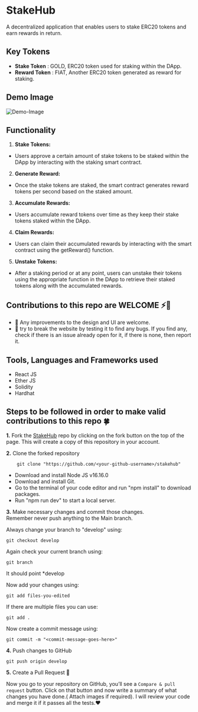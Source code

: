 # StakeHub

A decentralized application that enables users to stake ERC20 tokens and earn rewards in return.

## Key Tokens

- **Stake Token** : GOLD, ERC20 token used for staking within the DApp.
- **Reward Token** : FIAT, Another ERC20 token generated as reward for staking.

## Demo Image

![Demo-Image](./demo-img.png)

## Functionality

1. **Stake Tokens:**
* Users approve a certain amount of stake tokens to be staked within the DApp by interacting with the staking smart contract.

2. **Generate Reward:**
* Once the stake tokens are staked, the smart contract generates reward tokens per second based on the staked amount.

3. **Accumulate Rewards:**
* Users accumulate reward tokens over time as they keep their stake tokens staked within the DApp.

4. **Claim Rewards:**
* Users can claim their accumulated rewards by interacting with the smart contract using the getReward() function.

5. **Unstake Tokens:**
* After a staking period or at any point, users can unstake their tokens using the appropriate function in the DApp to retrieve their staked tokens along with the accumulated rewards.

## Contributions to this repo are WELCOME ⚡👋

* :art: Any improvements to the design and UI are welcome.
* :hammer: try to break the website by testing it to find any bugs. If you find any, check if there is an issue already open for it, if there is none, then report it.

## Tools, Languages and Frameworks used

* React JS
* Ether JS
* Solidity
* Hardhat

## Steps to be followed in order to make valid contributions to this repo 🍀

**1.** Fork the [StakeHub](https://github.com/mrinnnmoy/stakehub) repo by clicking on the fork button on the top of the page. This will create a copy of this repository in your account.

**2.** Clone the forked repository

        git clone "https://github.com/<your-github-username>/stakehub"

* Download and install Node JS v16.16.0
* Download and install Git.
* Go to the terminal of your code editor and run "npm install" to download packages.
* Run "npm run dev" to start a local server.

**3.** Make necessary changes and commit those changes. <br />
Remember never push anything to the Main branch. <br />

Always change your branch to "develop" using:

    git checkout develop

Again check your current branch using:

    git branch

It should point \*develop

Now add your changes using:

    git add files-you-edited

If there are multiple files you can use:

    git add .

Now create a commit message using:

    git commit -m "<commit-message-goes-here>"

**4.** Push changes to GitHub

    git push origin develop

**5.** Create a Pull Request 👋<br>

Now you go to your repository on GitHub, you’ll see a `Compare & pull request` button. Click on that button and now write a summary of what changes you have done.( Attach images if required). I will review your code and merge it if it passes all the tests.❤️